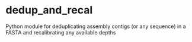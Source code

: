# dedup_and_recal
Python module for deduplicating assembly contigs (or any sequence) in a FASTA and recalibrating any available depths
